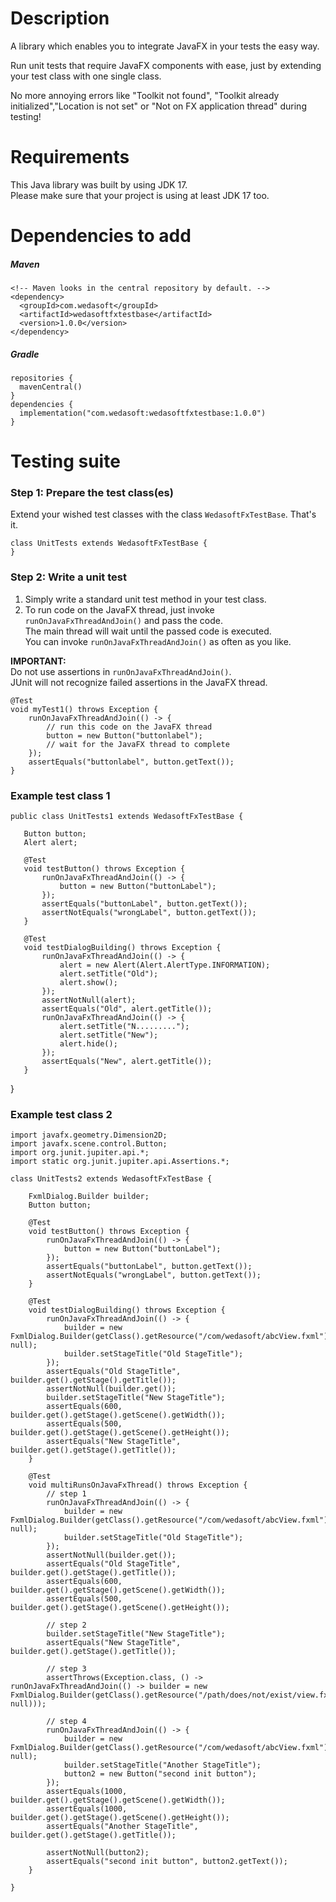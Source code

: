 # Description

A library which enables you to integrate JavaFX in your tests the easy way.

Run unit tests that require JavaFX components with ease, just by extending your test class with one single class.

No more annoying errors like "Toolkit not found", "Toolkit already initialized","Location is not set" or "Not on FX
application thread" during testing!

# Requirements

This Java library was built by using JDK 17.<br>
Please make sure that your project is using at least JDK 17 too.

# Dependencies to add

##### Maven

    <!-- Maven looks in the central repository by default. -->
    <dependency>
      <groupId>com.wedasoft</groupId>
      <artifactId>wedasoftfxtestbase</artifactId>
      <version>1.0.0</version>
    </dependency>

##### Gradle

    repositories {
      mavenCentral()
    }
    dependencies {
      implementation("com.wedasoft:wedasoftfxtestbase:1.0.0")
    }

# Testing suite

### Step 1: Prepare the test class(es)

Extend your wished test classes with the class <code>WedasoftFxTestBase</code>. That's it.

    class UnitTests extends WedasoftFxTestBase { 
    }

### Step 2: Write a unit test

1. Simply write a standard unit test method in your test class.
2. To run code on the JavaFX thread, just invoke <code>runOnJavaFxThreadAndJoin()</code> and pass the code.<br>
   The main thread will wait until the passed code is executed.<br>
   You can invoke <code>runOnJavaFxThreadAndJoin()</code> as often as you like.

<b>IMPORTANT:</b> <br>
Do not use assertions in <code>runOnJavaFxThreadAndJoin()</code>.<br>
JUnit will not recognize failed assertions in the JavaFX thread.

    @Test
    void myTest1() throws Exception {
        runOnJavaFxThreadAndJoin(() -> {
            // run this code on the JavaFX thread
            button = new Button("buttonlabel");
            // wait for the JavaFX thread to complete
        });
        assertEquals("buttonlabel", button.getText());
    }

### Example test class 1

    public class UnitTests1 extends WedasoftFxTestBase {
   
       Button button;
       Alert alert;
   
       @Test
       void testButton() throws Exception {
           runOnJavaFxThreadAndJoin(() -> {
               button = new Button("buttonLabel");
           });
           assertEquals("buttonLabel", button.getText());
           assertNotEquals("wrongLabel", button.getText());
       }
   
       @Test
       void testDialogBuilding() throws Exception {
           runOnJavaFxThreadAndJoin(() -> {
               alert = new Alert(Alert.AlertType.INFORMATION);
               alert.setTitle("Old");
               alert.show();
           });
           assertNotNull(alert);
           assertEquals("Old", alert.getTitle());
           runOnJavaFxThreadAndJoin(() -> {
               alert.setTitle("N.........");
               alert.setTitle("New");
               alert.hide();
           });
           assertEquals("New", alert.getTitle());
       }

}

### Example test class 2

    import javafx.geometry.Dimension2D;
    import javafx.scene.control.Button;
    import org.junit.jupiter.api.*;
    import static org.junit.jupiter.api.Assertions.*;

    class UnitTests2 extends WedasoftFxTestBase {
    
        FxmlDialog.Builder builder;
        Button button;
    
        @Test
        void testButton() throws Exception {
            runOnJavaFxThreadAndJoin(() -> {
                button = new Button("buttonLabel");
            });
            assertEquals("buttonLabel", button.getText());
            assertNotEquals("wrongLabel", button.getText());
        }

        @Test
        void testDialogBuilding() throws Exception {
            runOnJavaFxThreadAndJoin(() -> {
                builder = new FxmlDialog.Builder(getClass().getResource("/com/wedasoft/abcView.fxml"), null);
                builder.setStageTitle("Old StageTitle");
            });
            assertEquals("Old StageTitle", builder.get().getStage().getTitle());
            assertNotNull(builder.get());
            builder.setStageTitle("New StageTitle");
            assertEquals(600, builder.get().getStage().getScene().getWidth());
            assertEquals(500, builder.get().getStage().getScene().getHeight());
            assertEquals("New StageTitle", builder.get().getStage().getTitle());
        }

        @Test
        void multiRunsOnJavaFxThread() throws Exception {
            // step 1
            runOnJavaFxThreadAndJoin(() -> {
                builder = new FxmlDialog.Builder(getClass().getResource("/com/wedasoft/abcView.fxml"), null);
                builder.setStageTitle("Old StageTitle");
            });
            assertNotNull(builder.get());
            assertEquals("Old StageTitle", builder.get().getStage().getTitle());
            assertEquals(600, builder.get().getStage().getScene().getWidth());
            assertEquals(500, builder.get().getStage().getScene().getHeight());

            // step 2
            builder.setStageTitle("New StageTitle");
            assertEquals("New StageTitle", builder.get().getStage().getTitle());
    
            // step 3
            assertThrows(Exception.class, () -> runOnJavaFxThreadAndJoin(() -> builder = new FxmlDialog.Builder(getClass().getResource("/path/does/not/exist/view.fxml"), null)));
    
            // step 4
            runOnJavaFxThreadAndJoin(() -> {
                builder = new FxmlDialog.Builder(getClass().getResource("/com/wedasoft/abcView.fxml"), null);
                builder.setStageTitle("Another StageTitle");
                button2 = new Button("second init button");
            });
            assertEquals(1000, builder.get().getStage().getScene().getWidth());
            assertEquals(1000, builder.get().getStage().getScene().getHeight());
            assertEquals("Another StageTitle", builder.get().getStage().getTitle());
            
            assertNotNull(button2);
            assertEquals("second init button", button2.getText());
        }

    }
  
